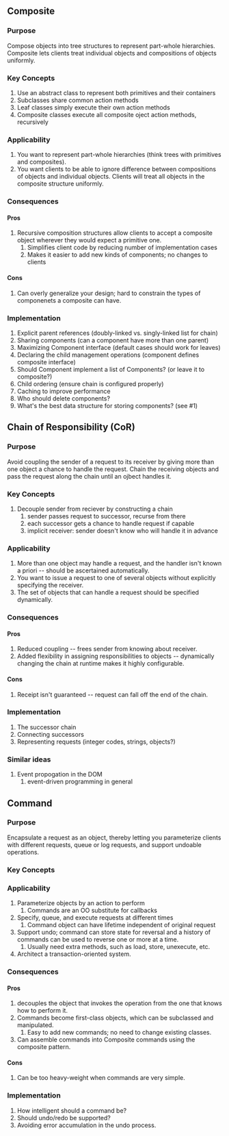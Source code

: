 ## Composite

### Purpose

Compose objects into tree structures to represent part-whole hierarchies.
Composite lets clients treat individual objects and compositions of objects
uniformly.

### Key Concepts

1.  Use an abstract class to represent both primitives and their containers
2.  Subclasses share common action methods
3.  Leaf classes simply execute their own action methods
4.  Composite classes execute all composite oject action methods, recursively

### Applicability

1.  You want to represent part-whole hierarchies (think trees with primitives
    and composites).
2.  You want clients to be able to ignore difference between compositions of objects
    and individual objects. Clients will treat all objects in the composite
    structure uniformly.

### Consequences

#### Pros

1.  Recursive composition structures allow clients to accept a composite object
    wherever they would expect a primitive one.
    1. Simplifies client code by reducing number of implementation cases
    2. Makes it easier to add new kinds of components; no changes to clients

#### Cons

1.  Can overly generalize your design; hard to constrain the types of
    componenets a composite can have.

### Implementation

1.  Explicit parent references (doubly-linked vs. singly-linked list for chain)
2.  Sharing components (can a component have more than one parent)
3.  Maximizing Component interface (default cases should work for leaves)
4.  Declaring the child management operations (component defines composite interface)
5.  Should Component implement a list of Components? (or leave it to composite?)
6.  Child ordering (ensure chain is configured properly)
7.  Caching to improve performance
8.  Who should delete components?
9.  What's the best data structure for storing components? (see #1)

## Chain of Responsibility (CoR)

### Purpose

Avoid coupling the sender of a request to its receiver by giving more than one
object a chance to handle the request. Chain the receiving objects and pass the
request along the chain until an ojbect handles it.

### Key Concepts

1.  Decouple sender from reciever by constructing a chain
    1. sender passes request to successor, recurse from there
    2. each successor gets a chance to handle request if capable
    3. implicit receiver: sender doesn't know who will handle it in advance

### Applicability

1.  More than one object may handle a request, and the handler isn't known a
    priori -- should be ascertained automatically.
2.  You want to issue a request to one of several objects without explicitly
    specifying the receiver.
3.  The set of objects that can handle a request should be specified
    dynamically.

### Consequences

#### Pros

1.  Reduced coupling -- frees sender from knowing about receiver.
2.  Added flexibility in assigning responsibilities to objects -- dynamically
    changing the chain at runtime makes it highly configurable.

#### Cons

1.  Receipt isn't guaranteed -- request can fall off the end of the chain.

### Implementation

1.  The successor chain
2.  Connecting successors
3.  Representing requests (integer codes, strings, objects?)

### Similar ideas

1.  Event propogation in the DOM
    1. event-driven programming in general

## Command

### Purpose

Encapsulate a request as an object, thereby letting you parameterize clients
with different requests, queue or log requests, and support undoable operations.

### Key Concepts

### Applicability

1.  Parameterize objects by an action to perform
    1. Commands are an OO substitute for callbacks
2.  Specify, queue, and execute requests at different times
    1. Command object can have lifetime independent of original request
3.  Support undo; command can store state for reversal and a history of commands
    can be used to reverse one or more at a time.
    1. Usually need extra methods, such as load, store, unexecute, etc.
4.  Architect a transaction-oriented system.

### Consequences

#### Pros

1.  decouples the object that invokes the operation from the one that knows how
    to perform it.
2.  Commands become first-class objects, which can be subclassed and
    manipulated.
    1. Easy to add new commands; no need to change existing classes.
3.  Can assemble commands into Composite commands using the composite pattern.

#### Cons

1.  Can be too heavy-weight when commands are very simple.

### Implementation

1.  How intelligent should a command be?
2.  Should undo/redo be supported?
3.  Avoiding error accumulation in the undo process.
